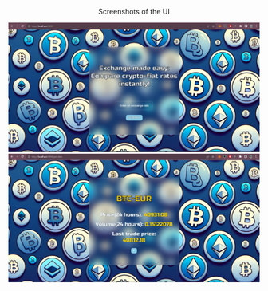 <p align="center">Screenshots of the UI</p>

![Screenshot 1](screenshots/Main.jpg)
![Screenshot 2](screenshots/data.jpg)

